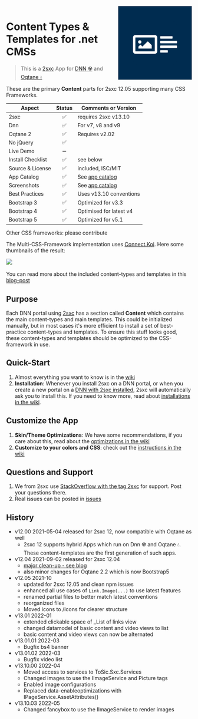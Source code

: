 <img src="app-icon.png" align="right" width="200px">

# Content Types & Templates for .net CMSs

> This is a [2sxc](https://2sxc.org) App for [DNN ☢️](https://www.dnnsoftware.com/) and [Oqtane 💧](https://www.oqtane.org/)

These are the primary **Content** parts for 2sxc 12.05 supporting many CSS Frameworks.

| Aspect              | Status | Comments or Version |
| ------------------- | :----: | ------------------- |
| 2sxc                | ✅    | requires 2sxc v13.10
| Dnn                 | ✅    | For v7, v8 and v9
| Oqtane 2            | ✅    | Requires v2.02
| No jQuery           | ✅    | 
| Live Demo           | ➖    |
| Install Checklist   | ✅    | see below
| Source & License    | ✅    | included, ISC/MIT
| App Catalog         | ✅    | See [app catalog](https://2sxc.org/en/apps/app/accordion-v3-for-2sxc)
| Screenshots         | ✅    | See [app catalog](https://2sxc.org/en/apps/app/accordion-v3-for-2sxc)
| Best Practices      | ✅    | Uses v13.10 conventions
| Bootstrap 3         | ✅    | Optimized for v3.3
| Bootstrap 4         | ✅    | Optimised for latest v4
| Bootstrap 5         | ✅    | Optimized for v5.1

Other CSS frameworks: please contribute

The Multi-CSS-Framework implementation uses [Connect.Koi][koi]. Here some thumbnails of the result:

[<img src="https://github.com/2sic/2sxc-content-app/wiki/assets/thumbnails.jpg">](http://2sxc.org/en/blog/post/27-responsive-bootstrap3-structured-content-design-templates-for-dnn-and-2sxc)

You can read more about the included content-types and templates in this [blog-post](http://2sxc.org/en/blog/post/27-responsive-bootstrap3-structured-content-design-templates-for-dnn-and-2sxc)

## Purpose

Each DNN portal using [2sxc][2sxc] has a section called **Content** which contains the main content-types and main templates. This could be initialized manually, but in most cases it's more efficient to install a set of best-practice content-types and templates. To ensure this stuff looks good, these content-types and templates should be optimized to the CSS-framework in use.

## Quick-Start

1. Almost everything you want to know is in the [wiki](https://github.com/2sic/2sxc-content-app/wiki)
1. **Installation**: Whenever you install 2sxc on a DNN portal, or when you create a new portal on a [DNN with 2sxc installed](http://2sxc.org/en/Learn/Install-2sxc), 2sxc will automatically ask you to install this. If you need to know more, read about [installations in the wiki](https://github.com/2sic/2sxc-content-app/wiki/Installation-Instructions).

## Customize the App

1. **Skin/Theme Optimizations**: We have some recommendations, if you care about this, read about the [optimizations in the wiki](https://github.com/2sic/2sxc-content-app/wiki/Theme-Optimizations)
1. **Customize to your colors and CSS**: check out the [instructions in the wiki](https://github.com/2sic/2sxc-content-app/wiki/Customizing%20CSS%20or%20SASS)


## Questions and Support

1. We from 2sxc use [StackOverflow with the tag 2sxc][StackOverflow] for support. Post your questions there.
2. Real issues can be posted in [issues](https://github.com/2sic/2sxc-content-app/issues)

[2sxc]:https://2sxc.org
[StackOverflow]:http://stackoverflow.com/questions/tagged/2sxc
[SCSS]:http://sass-lang.com/
[koi]:https://connect-koi.net/

## History

* v12.00 2021-05-04 released for 2sxc 12, now compatible with Oqtane as well
  * 2sxc 12 supports hybrid Apps which run on Dnn ☢️ and Oqtane 💧. These content-templates are the first generation of such apps. 
* v12.04 2021-09-02 released for 2sxc 12.04 
  * [major clean-up - see blog](https://2sxc.org/en/blog/post/content-is-now-70-off-get-it-asap)
  * also minor changes for Oqtane 2.2 which is now Bootstrap5
* v12.05 2021-10
  * updated for 2sxc 12.05 and clean npm issues
  * enhanced all use cases of `Link.Image(...)` to use latest features
  * renamed partial files to better match latest conventions
  * reorganized files
  * Moved icons to /Icons for clearer structure
* v13.01 2022-01
  * extended clickable space of _List of links view
  * changed datamodel of basic content and video views to list
  * basic content and video views can now be alternated
* v13.01.01 2022-03
  * Bugfix bs4 banner
* v13.01.02 2022-03
  * Bugfix video list
* v13.10.00 2022-04
  * Moved access to services to ToSic.Sxc.Services
  * Changed images to use the IImageService and Picture tags
  * Enabled image configurations 
  * Replaced data-enableoptimizations with IPageService.AssetAttributes()
* v13.10.03 2022-05 
  * Changed fancybox to use the IImageService to render images
  